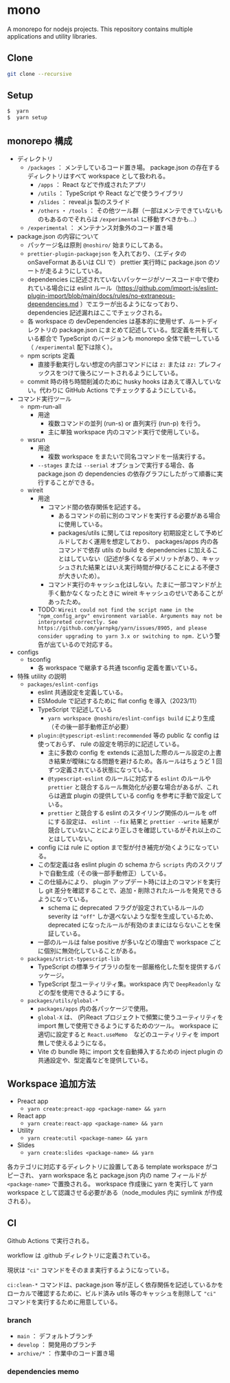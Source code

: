 # mono

A monorepo for nodejs projects. This repository contains multiple applications and utility libraries.

## Clone

```sh
git clone --recursive
```

## Setup

```sh
$  yarn
$  yarn setup
```

## monorepo 構成

-   ディレクトリ
    -   `/packages` ： メンテしているコード置き場。 package.json の存在するディレクトリはすべて workspace として扱われる。
        -   `/apps` ： React などで作成されたアプリ
        -   `/utils` ： TypeScript や React などで使うライブラリ
        -   `/slides` ： reveal.js 製のスライド
        -   `/others` ・ `/tools` ： その他ツール群（一部はメンテできていないものもあるのでそれらは `/experimental` に移動すべきかも…）
    -   `/experimental` ： メンテナンス対象外のコード置き場
-   package.json の内容について
    -   パッケージ名は原則 `@noshiro/` 始まりにしてある。
    -   `prettier-plugin-packagejson` を入れており、（エディタの onSaveFormat あるいは CLI で） prettier 実行時に package.json のソートが走るようにしている。
    -   dependencies に記述されていないパッケージがソースコード中で使われている場合には eslint ルール（https://github.com/import-js/eslint-plugin-import/blob/main/docs/rules/no-extraneous-dependencies.md ）でエラーが出るようになっており、 dependencies 記述漏れはここでチェックされる。
    -   各 workspace の devDependencies は基本的に使用せず、ルートディレクトリの package.json にまとめて記述している。型定義を共有している都合で TypeScript のバージョンも monorepo 全体で統一している（ `/experimental` 配下は除く）。
    -   npm scripts 定義
        -   直接手動実行しない想定の内部コマンドには `z:` または `zz:` プレフィックスをつけて後ろにソートされるようにしている。
    -   commit 時の待ち時間削減のために husky hooks はあえて導入していない。代わりに GitHub Actions でチェックするようにしている。
-   コマンド実行ツール
    -   npm-run-all
        -   用途
            -   複数コマンドの並列 (run-s) or 直列実行 (run-p) を行う。
            -   主に単独 workspace 内のコマンド実行で使用している。
    -   wsrun
        -   用途
            -   複数 workspace をまたいで同名コマンドを一括実行する。
        -   `--stages` または `--serial` オプションで実行する場合、各 package.json の dependencies の依存グラフにしたがって順番に実行することができる。
    -   wireit
        -   用途
            -   コマンド間の依存関係を記述する。
                -   あるコマンドの前に別のコマンドを実行する必要がある場合に使用している。
                -   packages/utils に関しては repository 初期設定として予めビルドしておく運用を想定しており、 packages/apps 内の各コマンドで依存 utils の build を dependencies に加えることはしていない（記述が多くなるデメリットがあり、キャッシュされた結果とはいえ実行時間が伸びることによる不便さが大きいため）。
            -   コマンド実行のキャッシュ化はしない。たまに一部コマンドが上手く動かなくなったときに wireit キャッシュのせいであることがあったため。
        -   TODO: `Wireit could not find the script name in the "npm_config_argv" environment variable. Arguments may not be interpreted correctly. See https://github.com/yarnpkg/yarn/issues/8905, and please consider upgrading to yarn 3.x or switching to npm.` という警告が出ているので対応する。
-   configs
    -   tsconfig
        -   各 workspace で継承する共通 tsconfig 定義を置いている。
-   特殊 utility の説明
    -   `packages/eslint-configs`
        -   eslint 共通設定を定義している。
        -   ESModule で記述するために flat config を導入（2023/11）
        -   TypeScript で記述している
            -   `yarn workspace @noshiro/eslint-configs build` により生成（その後一部手動修正が必要）
        -   `plugin:@typescript-eslint:recommended` 等の public な config は使っておらず、 rule の設定を明示的に記述している。
            -   主に多数の config を extends に追加した際のルール設定の上書き結果が曖昧になる問題を避けるため。各ルールはちょうど 1 回ずつ定義されている状態になっている。
            -   `@typescript-eslint` のルールに対応する `eslint` のルールや `prettier` と競合するルール無効化が必要な場合があるが、これらは適宜 plugin の提供している config を参考に手動で設定している。
            -   `prettier` と競合する eslint のスタイリング関係のルールを off にする設定は、 `eslint --fix` 結果と `prettier --write` 結果が競合していないことにより正しさを確認しているがそれ以上のことはしていない。
        -   config には rule に option まで型が付き補完が効くようになっている。
        -   この型定義は各 eslint plugin の schema から `scripts` 内のスクリプトで自動生成（その後一部手動修正）している。
        -   この仕組みにより、 plugin アップデート時には上のコマンドを実行し git 差分を確認することで、追加・削除されたルールを発見できるようになっている。
            -   schema に deprecated フラグが設定されているルールの severity は `"off"` しか選べないような型を生成しているため、 deprecated になったルールが有効のままにはならないことを保証している。
        -   一部のルールは false positive が多いなどの理由で workspace ごとに個別に無効化していることがある。
    -   `packages/strict-typescript-lib`
        -   TypeScript の標準ライブラリの型を一部厳格化した型を提供するパッケージ。
        -   TypeScript 型ユーティリティ集。workspace 内で `DeepReadonly` などの型を使用できるようにする。
    -   `packages/utils/global-*`
        -   `packages/apps` 内の各パッケージで使用。
        -   `global-X` は、 (P)React プロジェクトで頻繁に使うユーティリティを import 無しで使用できるようにするためのツール。 workspace に適切に設定すると `React.useMemo`　などのユーティリティを import 無しで使えるようになる。
        -   Vite の bundle 時に import 文を自動挿入するための inject plugin の共通設定や、型定義などを提供している。

## Workspace 追加方法

-   Preact app
    -   `yarn create:preact-app <package-name> && yarn`
-   React app
    -   `yarn create:react-app <package-name> && yarn`
-   Utility
    -   `yarn create:util <package-name> && yarn`
-   Slides
    -   `yarn create:slides <package-name> && yarn`

各カテゴリに対応するディレクトリに設置してある template workspace がコピーされ、 yarn workspace 名と package.json 内の name フィールドが `<package-name>` で置換される。
workspace 作成後に yarn を実行して yarn workspace として認識させる必要がある（node_modules 内に symlink が作成される）。

## CI

Github Actions で実行される。

workflow は .github ディレクトリに定義されている。

現状は `"ci"` コマンドをそのまま実行するようになっている。

`ci:clean-*` コマンドは、package.json 等が正しく依存関係を記述しているかをローカルで確認するために、ビルド済み utils 等のキャッシュを削除して `"ci"` コマンドを実行するために用意している。

### branch

-   `main` ： デフォルトブランチ
-   `develop` ： 開発用のブランチ
-   `archive/*` ： 作業中のコード置き場

### dependencies memo

